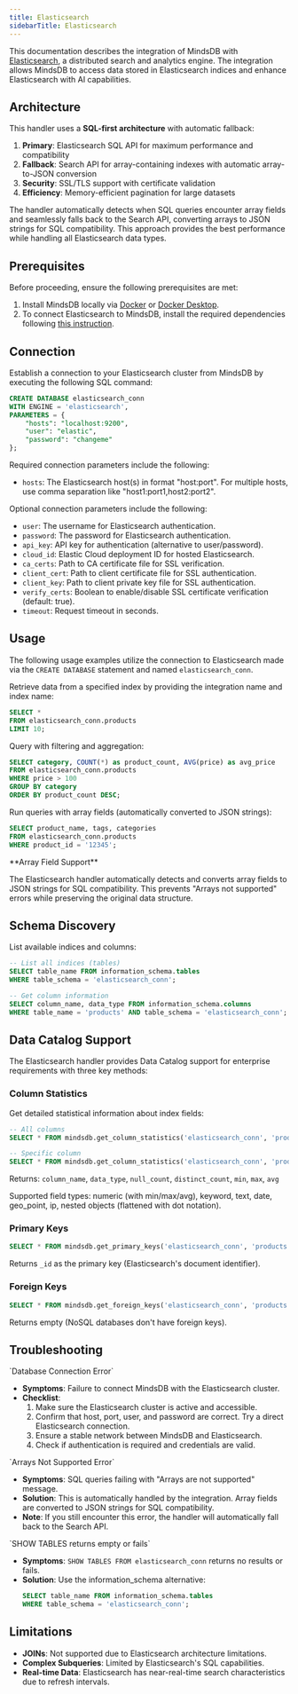 ```yaml
---
title: Elasticsearch
sidebarTitle: Elasticsearch
---
```


This documentation describes the integration of MindsDB with [Elasticsearch](https://www.elastic.co/elasticsearch/), a distributed search and analytics engine.
The integration allows MindsDB to access data stored in Elasticsearch indices and enhance Elasticsearch with AI capabilities.

## Architecture

This handler uses a **SQL-first architecture** with automatic fallback:

1. **Primary**: Elasticsearch SQL API for maximum performance and compatibility
2. **Fallback**: Search API for array-containing indexes with automatic array-to-JSON conversion
3. **Security**: SSL/TLS support with certificate validation
4. **Efficiency**: Memory-efficient pagination for large datasets

The handler automatically detects when SQL queries encounter array fields and seamlessly falls back to the Search API, converting arrays to JSON strings for SQL compatibility. This approach provides the best performance while handling all Elasticsearch data types.

## Prerequisites

Before proceeding, ensure the following prerequisites are met:

1. Install MindsDB locally via [Docker](https://docs.mindsdb.com/setup/self-hosted/docker) or [Docker Desktop](https://docs.mindsdb.com/setup/self-hosted/docker-desktop).
2. To connect Elasticsearch to MindsDB, install the required dependencies following [this instruction](https://docs.mindsdb.com/setup/self-hosted/docker#install-dependencies).

## Connection

Establish a connection to your Elasticsearch cluster from MindsDB by executing the following SQL command:

```sql
CREATE DATABASE elasticsearch_conn
WITH ENGINE = 'elasticsearch',
PARAMETERS = {
    "hosts": "localhost:9200",
    "user": "elastic", 
    "password": "changeme"
};
```

Required connection parameters include the following:

* `hosts`: The Elasticsearch host(s) in format "host:port". For multiple hosts, use comma separation like "host1:port1,host2:port2".

Optional connection parameters include the following:

* `user`: The username for Elasticsearch authentication.
* `password`: The password for Elasticsearch authentication.
* `api_key`: API key for authentication (alternative to user/password).
* `cloud_id`: Elastic Cloud deployment ID for hosted Elasticsearch.
* `ca_certs`: Path to CA certificate file for SSL verification.
* `client_cert`: Path to client certificate file for SSL authentication.
* `client_key`: Path to client private key file for SSL authentication.
* `verify_certs`: Boolean to enable/disable SSL certificate verification (default: true).
* `timeout`: Request timeout in seconds.

## Usage

The following usage examples utilize the connection to Elasticsearch made via the `CREATE DATABASE` statement and named `elasticsearch_conn`.

Retrieve data from a specified index by providing the integration name and index name:

```sql
SELECT *
FROM elasticsearch_conn.products
LIMIT 10;
```

Query with filtering and aggregation:

```sql
SELECT category, COUNT(*) as product_count, AVG(price) as avg_price
FROM elasticsearch_conn.products 
WHERE price > 100
GROUP BY category
ORDER BY product_count DESC;
```

Run queries with array fields (automatically converted to JSON strings):

```sql
SELECT product_name, tags, categories 
FROM elasticsearch_conn.products 
WHERE product_id = '12345';
```

<Tip>
**Array Field Support**

The Elasticsearch handler automatically detects and converts array fields to JSON strings for SQL compatibility. This prevents "Arrays not supported" errors while preserving the original data structure.
</Tip>

## Schema Discovery

List available indices and columns:

```sql
-- List all indices (tables)
SELECT table_name FROM information_schema.tables
WHERE table_schema = 'elasticsearch_conn';

-- Get column information
SELECT column_name, data_type FROM information_schema.columns
WHERE table_name = 'products' AND table_schema = 'elasticsearch_conn';
```

## Data Catalog Support

The Elasticsearch handler provides Data Catalog support for enterprise requirements with three key methods:

### Column Statistics

Get detailed statistical information about index fields:

```sql
-- All columns
SELECT * FROM mindsdb.get_column_statistics('elasticsearch_conn', 'products');

-- Specific column
SELECT * FROM mindsdb.get_column_statistics('elasticsearch_conn', 'products', 'price');
```

Returns: `column_name`, `data_type`, `null_count`, `distinct_count`, `min`, `max`, `avg`

Supported field types: numeric (with min/max/avg), keyword, text, date, geo_point, ip, nested objects (flattened with dot notation).

### Primary Keys

```sql
SELECT * FROM mindsdb.get_primary_keys('elasticsearch_conn', 'products');
```

Returns `_id` as the primary key (Elasticsearch's document identifier).

### Foreign Keys

```sql
SELECT * FROM mindsdb.get_foreign_keys('elasticsearch_conn', 'products');
```

Returns empty (NoSQL databases don't have foreign keys).

## Troubleshooting

<Warning>
`Database Connection Error`

* **Symptoms**: Failure to connect MindsDB with the Elasticsearch cluster.
* **Checklist**:
    1. Make sure the Elasticsearch cluster is active and accessible.
    2. Confirm that host, port, user, and password are correct. Try a direct Elasticsearch connection.
    3. Ensure a stable network between MindsDB and Elasticsearch.
    4. Check if authentication is required and credentials are valid.
</Warning>

<Warning>
`Arrays Not Supported Error`

* **Symptoms**: SQL queries failing with "Arrays are not supported" message.
* **Solution**: This is automatically handled by the integration. Array fields are converted to JSON strings for SQL compatibility.
* **Note**: If you still encounter this error, the handler will automatically fall back to the Search API.
</Warning>

<Warning>
`SHOW TABLES returns empty or fails`

* **Symptoms**: `SHOW TABLES FROM elasticsearch_conn` returns no results or fails.
* **Solution**: Use the information_schema alternative:
    ```sql
    SELECT table_name FROM information_schema.tables 
    WHERE table_schema = 'elasticsearch_conn';
    ```
</Warning>

## Limitations

* **JOINs**: Not supported due to Elasticsearch architecture limitations.
* **Complex Subqueries**: Limited by Elasticsearch's SQL capabilities.
* **Real-time Data**: Elasticsearch has near-real-time search characteristics due to refresh intervals.